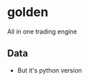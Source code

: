 # golden
All in one trading engine


## Data
- [yahoo finance api]: (https://github.com/ranaroussi/yfinance)
But it's python version